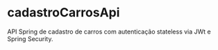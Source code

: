 # cadastroCarrosApi
API Spring de cadastro de carros com autenticação stateless via JWt e Spring Security.
